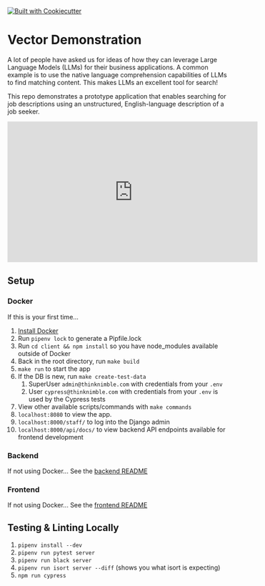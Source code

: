 [![Built with Cookiecutter](https://img.shields.io/badge/built%20with-Cookiecutter-ff69b4.svg?logo=cookiecutter)](https://github.com/thinknimble/tn-spa-bootstrapper)

# Vector Demonstration

A lot of people have asked us for ideas of how they can leverage Large Language Models (LLMs) for their business applications. A common example is to use the native language comprehension capabilities of LLMs to find matching content. This makes LLMs an excellent tool for search!

This repo demonstrates a prototype application that enables searching for job descriptions using an unstructured, English-language description of a job seeker.

<iframe width="560" height="315" src="https://www.youtube.com/embed/ZCPUmC37HLU?si=srZ89vaNDpOz98yh" title="YouTube video player" frameborder="0" allow="accelerometer; autoplay; clipboard-write; encrypted-media; gyroscope; picture-in-picture; web-share" allowfullscreen></iframe>

## Setup

### Docker

If this is your first time...

1. [Install Docker](https://www.docker.com/)
1. Run `pipenv lock` to generate a Pipfile.lock
1. Run `cd client && npm install` so you have node_modules available outside of Docker
1. Back in the root directory, run `make build`
1. `make run` to start the app
1. If the DB is new, run `make create-test-data`
   1. SuperUser `admin@thinknimble.com` with credentials from your `.env`
   1. User `cypress@thinknimble.com` with credentials from your `.env` is used by the Cypress
      tests
1. View other available scripts/commands with `make commands`
1. `localhost:8080` to view the app.
1. `localhost:8000/staff/` to log into the Django admin
1. `localhost:8000/api/docs/` to view backend API endpoints available for frontend development

### Backend

If not using Docker...
See the [backend README](server/README.md)

### Frontend

If not using Docker...
See the [frontend README](client/README.md)

## Testing & Linting Locally

1. `pipenv install --dev`
1. `pipenv run pytest server`
1. `pipenv run black server`
1. `pipenv run isort server --diff` (shows you what isort is expecting)
1. `npm run cypress`
